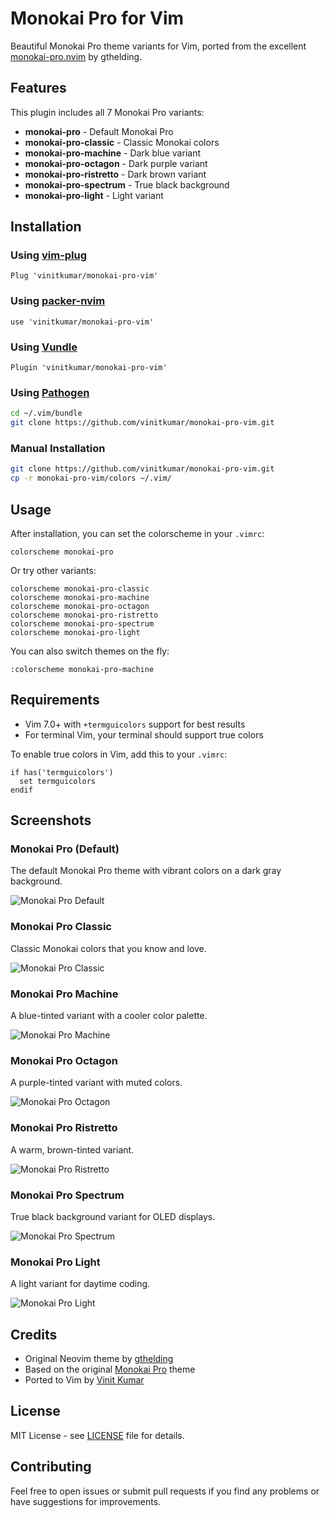 # Monokai Pro for Vim

Beautiful Monokai Pro theme variants for Vim, ported from the excellent [monokai-pro.nvim](https://github.com/gthelding/monokai-pro.nvim) by gthelding.


## Features

This plugin includes all 7 Monokai Pro variants:

- **monokai-pro** - Default Monokai Pro
- **monokai-pro-classic** - Classic Monokai colors
- **monokai-pro-machine** - Dark blue variant
- **monokai-pro-octagon** - Dark purple variant
- **monokai-pro-ristretto** - Dark brown variant
- **monokai-pro-spectrum** - True black background
- **monokai-pro-light** - Light variant

## Installation

### Using [vim-plug](https://github.com/junegunn/vim-plug)

```vim
Plug 'vinitkumar/monokai-pro-vim'
```

### Using [packer-nvim](https://github.com/wbthomason/packer.nvim)

```
use 'vinitkumar/monokai-pro-vim'
```

### Using [Vundle](https://github.com/VundleVim/Vundle.vim)

```vim
Plugin 'vinitkumar/monokai-pro-vim'
```

### Using [Pathogen](https://github.com/tpope/vim-pathogen)

```bash
cd ~/.vim/bundle
git clone https://github.com/vinitkumar/monokai-pro-vim.git
```

### Manual Installation

```bash
git clone https://github.com/vinitkumar/monokai-pro-vim.git
cp -r monokai-pro-vim/colors ~/.vim/
```

## Usage

After installation, you can set the colorscheme in your `.vimrc`:

```vim
colorscheme monokai-pro
```

Or try other variants:

```vim
colorscheme monokai-pro-classic
colorscheme monokai-pro-machine
colorscheme monokai-pro-octagon
colorscheme monokai-pro-ristretto
colorscheme monokai-pro-spectrum
colorscheme monokai-pro-light
```

You can also switch themes on the fly:

```vim
:colorscheme monokai-pro-machine
```

## Requirements

- Vim 7.0+ with `+termguicolors` support for best results
- For terminal Vim, your terminal should support true colors

To enable true colors in Vim, add this to your `.vimrc`:

```vim
if has('termguicolors')
  set termguicolors
endif
```

## Screenshots

### Monokai Pro (Default)
The default Monokai Pro theme with vibrant colors on a dark gray background.

![Monokai Pro Default](screenshots/monokai-pro.png)

### Monokai Pro Classic
Classic Monokai colors that you know and love.

![Monokai Pro Classic](screenshots/monokai-pro-classic.png)

### Monokai Pro Machine
A blue-tinted variant with a cooler color palette.

![Monokai Pro Machine](screenshots/monokai-pro-machine.png)

### Monokai Pro Octagon
A purple-tinted variant with muted colors.

![Monokai Pro Octagon](screenshots/monokai-pro-octagon.png)

### Monokai Pro Ristretto
A warm, brown-tinted variant.

![Monokai Pro Ristretto](screenshots/monokai-pro-ristretto.png)

### Monokai Pro Spectrum
True black background variant for OLED displays.

![Monokai Pro Spectrum](screenshots/monokai-pro-spectrum.png)

### Monokai Pro Light
A light variant for daytime coding.

![Monokai Pro Light](screenshots/monokai-pro-light.png)

## Credits

- Original Neovim theme by [gthelding](https://github.com/gthelding/monokai-pro.nvim)
- Based on the original [Monokai Pro](https://monokai.pro/) theme
- Ported to Vim by [Vinit Kumar](https://github.com/vinitkumar)

## License

MIT License - see [LICENSE](LICENSE) file for details.

## Contributing

Feel free to open issues or submit pull requests if you find any problems or have suggestions for improvements.
